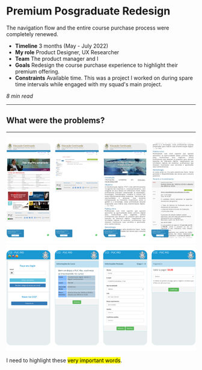 # Premium Posgraduate Redesign

The navigation flow and the entire course purchase process were completely renewed.

- **Timeline** 3 months (May - July 2022)
- **My role** Product Designer, UX Researcher
- **Team** The product manager and I
- **Goals** Redesign the course purchase experience to highlight their premium offering.
- **Constraints** Available time. This was a project I worked on during spare time intervals while engaged with my squad's main project.

*8 min read*

---

## What were the problems?

---

![Old](assets/images/project-1/old-screens-1.png)
![Old](assets/images/project-1/old-screens-2.png)

I need to highlight these <mark>very important words</mark>.

